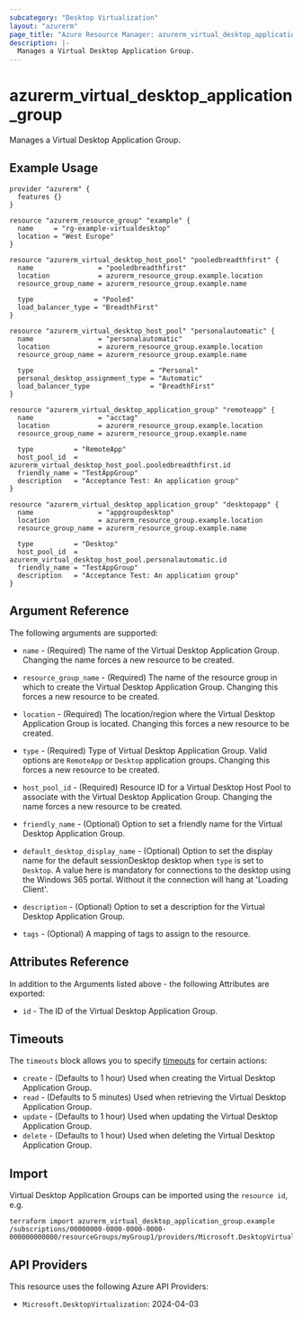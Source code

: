 ```yaml
---
subcategory: "Desktop Virtualization"
layout: "azurerm"
page_title: "Azure Resource Manager: azurerm_virtual_desktop_application_group"
description: |-
  Manages a Virtual Desktop Application Group.
---
```


# azurerm_virtual_desktop_application_group

Manages a Virtual Desktop Application Group.

## Example Usage

```hcl
provider "azurerm" {
  features {}
}

resource "azurerm_resource_group" "example" {
  name     = "rg-example-virtualdesktop"
  location = "West Europe"
}

resource "azurerm_virtual_desktop_host_pool" "pooledbreadthfirst" {
  name                = "pooledbreadthfirst"
  location            = azurerm_resource_group.example.location
  resource_group_name = azurerm_resource_group.example.name

  type               = "Pooled"
  load_balancer_type = "BreadthFirst"
}

resource "azurerm_virtual_desktop_host_pool" "personalautomatic" {
  name                = "personalautomatic"
  location            = azurerm_resource_group.example.location
  resource_group_name = azurerm_resource_group.example.name

  type                             = "Personal"
  personal_desktop_assignment_type = "Automatic"
  load_balancer_type               = "BreadthFirst"
}

resource "azurerm_virtual_desktop_application_group" "remoteapp" {
  name                = "acctag"
  location            = azurerm_resource_group.example.location
  resource_group_name = azurerm_resource_group.example.name

  type          = "RemoteApp"
  host_pool_id  = azurerm_virtual_desktop_host_pool.pooledbreadthfirst.id
  friendly_name = "TestAppGroup"
  description   = "Acceptance Test: An application group"
}

resource "azurerm_virtual_desktop_application_group" "desktopapp" {
  name                = "appgroupdesktop"
  location            = azurerm_resource_group.example.location
  resource_group_name = azurerm_resource_group.example.name

  type          = "Desktop"
  host_pool_id  = azurerm_virtual_desktop_host_pool.personalautomatic.id
  friendly_name = "TestAppGroup"
  description   = "Acceptance Test: An application group"
}
```

## Argument Reference

The following arguments are supported:

* `name` - (Required) The name of the Virtual Desktop Application Group. Changing the name forces a new resource to be created.

* `resource_group_name` - (Required) The name of the resource group in which to create the Virtual Desktop Application Group. Changing this forces a new resource to be created.

* `location` - (Required) The location/region where the Virtual Desktop Application Group is located. Changing this forces a new resource to be created.

* `type` - (Required) Type of Virtual Desktop Application Group. Valid options are `RemoteApp` or `Desktop` application groups. Changing this forces a new resource to be created.

* `host_pool_id` - (Required) Resource ID for a Virtual Desktop Host Pool to associate with the Virtual Desktop Application Group. Changing the name forces a new resource to be created.

* `friendly_name` - (Optional) Option to set a friendly name for the Virtual Desktop Application Group.

* `default_desktop_display_name` - (Optional) Option to set the display name for the default sessionDesktop desktop when `type` is set to `Desktop`. A value here is mandatory for connections to the desktop using the Windows 365 portal. Without it the connection will hang at 'Loading Client'.

* `description` - (Optional) Option to set a description for the Virtual Desktop Application Group.

* `tags` - (Optional) A mapping of tags to assign to the resource.

## Attributes Reference

In addition to the Arguments listed above - the following Attributes are exported:

* `id` - The ID of the Virtual Desktop Application Group.

## Timeouts

The `timeouts` block allows you to specify [timeouts](https://www.terraform.io/language/resources/syntax#operation-timeouts) for certain actions:

* `create` - (Defaults to 1 hour) Used when creating the Virtual Desktop Application Group.
* `read` - (Defaults to 5 minutes) Used when retrieving the Virtual Desktop Application Group.
* `update` - (Defaults to 1 hour) Used when updating the Virtual Desktop Application Group.
* `delete` - (Defaults to 1 hour) Used when deleting the Virtual Desktop Application Group.

## Import

Virtual Desktop Application Groups can be imported using the `resource id`, e.g.

```shell
terraform import azurerm_virtual_desktop_application_group.example /subscriptions/00000000-0000-0000-0000-000000000000/resourceGroups/myGroup1/providers/Microsoft.DesktopVirtualization/applicationGroups/myapplicationgroup
```

## API Providers
<!-- This section is generated, changes will be overwritten -->
This resource uses the following Azure API Providers:

* `Microsoft.DesktopVirtualization`: 2024-04-03
